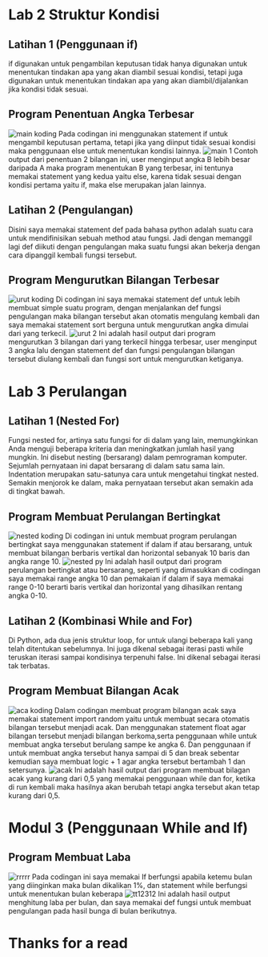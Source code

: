 # Lab 2 Struktur Kondisi
## Latihan 1 (Penggunaan if)
if digunakan untuk pengambilan keputusan tidak hanya digunakan untuk menentukan tindakan apa yang akan diambil sesuai kondisi, tetapi juga digunakan untuk menentukan tindakan apa yang akan diambil/dijalankan jika kondisi tidak sesuai.
## Program Penentuan Angka Terbesar
![main koding](https://user-images.githubusercontent.com/115929351/202936631-910bdea9-6a24-46a2-b71d-363e7d9187f9.png)
Pada codingan ini menggunakan statement if untuk mengambil keputusan pertama, tetapi jika yang diinput tidak sesuai kondisi maka penggunaan else untuk menentukan kondisi lainnya.
![main 1](https://user-images.githubusercontent.com/115929351/202936840-fa832f15-f8ec-4cff-bec3-f3a0d8c993bd.png)
Contoh output dari penentuan 2 bilangan ini, user menginput angka B lebih besar daripada A maka program menentukan B yang terbesar, ini tentunya memakai statement yang kedua yaitu else, karena tidak sesuai dengan kondisi pertama yaitu if, maka else merupakan jalan lainnya.
## Latihan 2 (Pengulangan)
Disini saya memakai statement def pada bahasa python adalah suatu cara untuk mendifinisikan sebuah method atau fungsi. Jadi dengan memanggil lagi def diikuti dengan pengulangan maka suatu fungsi akan bekerja dengan cara dipanggil kembali fungsi tersebut.
## Program Mengurutkan Bilangan Terbesar
![urut koding](https://user-images.githubusercontent.com/115929351/202937822-f0166234-1a8c-4d9e-9a50-266b75696efb.png)
Di codingan ini saya memakai statement def untuk lebih membuat simple suatu program, dengan menjalankan def fungsi pengulangan maka bilangan tersebut akan otomatis mengulang kembali dan saya memakai statement sort berguna untuk mengurutkan angka dimulai dari yang terkecil.
![urut 2](https://user-images.githubusercontent.com/115929351/202938290-a774c9e6-625a-42f9-a9e0-62eb3c6a7898.png)
Ini adalah hasil output dari program mengurutkan 3 bilangan dari yang terkecil hingga terbesar, user menginput 3 angka lalu dengan statement def dan fungsi pengulangan bilangan tersebut diulang kembali dan fungsi sort untuk mengurutkan ketiganya.
# Lab 3 Perulangan
## Latihan 1 (Nested For)
Fungsi nested for, artinya satu fungsi for di dalam yang lain, memungkinkan Anda menguji beberapa kriteria dan meningkatkan jumlah hasil yang mungkin. Ini disebut nesting (bersarang) dalam pemrograman komputer. Sejumlah pernyataan ini dapat bersarang di dalam satu sama lain. Indentation merupakan satu-satunya cara untuk mengetahui tingkat nested. Semakin menjorok ke dalam, maka pernyataan tersebut akan semakin ada di tingkat bawah.
## Program Membuat Perulangan Bertingkat
![nested koding](https://user-images.githubusercontent.com/115929351/202942535-1afda695-25c9-491b-8c98-3e6430f19f46.png)
Di codingan ini untuk membuat program perulangan bertingkat saya menggunakan statement if dalam if atau bersarang, untuk membuat bilangan berbaris vertikal dan horizontal sebanyak 10 baris dan angka range 10.
![nested py](https://user-images.githubusercontent.com/115929351/202942969-b845d7e2-55d8-4ae1-bf06-0a0a1296797e.png)
Ini adalah hasil output dari program perulangan bertingkat atau bersarang, seperti yang dimasukkan di codingan saya memakai range angka 10 dan pemakaian if dalam if saya memakai range 0-10 berarti baris vertikal dan horizontal yang dihasilkan rentang angka 0-10.
## Latihan 2 (Kombinasi While and For)
Di Python, ada dua jenis struktur loop, for untuk ulangi beberapa kali yang telah ditentukan sebelumnya. Ini juga dikenal sebagai iterasi pasti while teruskan iterasi sampai kondisinya terpenuhi false. Ini dikenal sebagai iterasi tak terbatas.
## Program Membuat Bilangan Acak
![aca koding](https://user-images.githubusercontent.com/115929351/202975144-a216f009-5914-488e-9639-0ea2df4c354f.png)
Dalam codingan membuat program bilangan acak saya memakai statement import random yaitu untuk membuat secara otomatis bilangan tersebut menjadi acak. Dan menggunakan statement float agar bilangan tersebut menjadi bilangan berkoma,serta penggunaan while untuk membuat angka tersebut berulang sampe ke angka 6. Dan penggunaan if untuk membuat angka tersebut hanya sampai di 5 dan break sebentar kemudian saya membuat logic + 1 agar angka tersebut bertambah 1 dan setersunya.
![acak](https://user-images.githubusercontent.com/115929351/202978113-b7275236-cd95-4acd-9a4c-3f021b9a2d4f.png)
Ini adalah hasil output dari program membuat bilagan acak yang kurang dari 0,5 yang memakai penggunaan while dan for, ketika di run kembali maka hasilnya akan berubah tetapi angka tersebut akan tetap kurang dari 0,5.
# Modul 3 (Penggunaan While and If)
## Program Membuat Laba 
![rrrrr](https://user-images.githubusercontent.com/115929351/202982557-22ff1517-3bb4-44ea-9e67-3e0a36e0c5b4.png)
Pada codingan ini saya memakai If berfungsi apabila ketemu bulan yang diinginkan maka bulan dikalikan 1%, dan statement while berfungsi untuk menentukan bulan keberapa
![tt12312](https://user-images.githubusercontent.com/115929351/202983244-e4f84b65-030f-40ac-87ab-642cfa7627ee.png)
Ini adalah hasil output menghitung laba per bulan, dan saya memakai def fungsi untuk membuat pengulangan pada hasil bunga di bulan berikutnya.
# Thanks for a read
